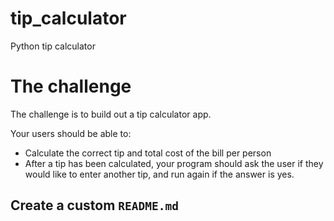 # tip_calculator
Python tip calculator
# The challenge

The challenge is to build out a tip calculator app.



Your users should be able to:

- Calculate the correct tip and total cost of the bill per person
- After a tip has been calculated, your program should ask the user if they would like to enter another tip, and    run again if the answer is yes.






## Create a custom `README.md`




